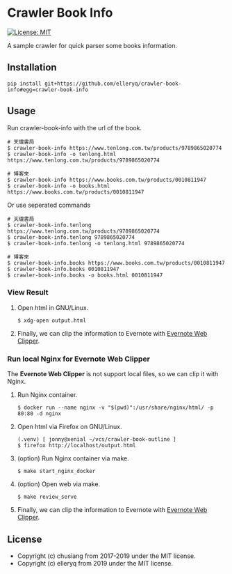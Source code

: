 # Crawler Book Info

[![License: MIT](https://img.shields.io/badge/License-MIT-lightgrey.svg)](LICENSE)

A sample crawler for quick parser some books information.

## Installation

```
pip install git+https://github.com/elleryq/crawler-book-info#egg=crawler-book-info
```

## Usage

Run crawler-book-info with the url of the book.
```
# 天瓏書局
$ crawler-book-info https://www.tenlong.com.tw/products/9789865020774
$ crawler-book-info -o tenlong.html https://www.tenlong.com.tw/products/9789865020774

# 博客來
$ crawler-book-info https://www.books.com.tw/products/0010811947
$ crawler-book-info -o books.html https://www.books.com.tw/products/0010811947
```

Or use seperated commands
```
# 天瓏書局
$ crawler-book-info.tenlong https://www.tenlong.com.tw/products/9789865020774
$ crawler-book-info.tenlong 9789865020774
$ crawler-book-info.tenlong -o tenlong.html 9789865020774

# 博客來
$ crawler-book-info.books https://www.books.com.tw/products/0010811947
$ crawler-book-info.books 0010811947
$ crawler-book-info.books -o books.html 0010811947
```

### View Result

1. Open html in GNU/Linux.

    ```
    $ xdg-open output.html
    ```

1. Finally, we can clip the information to Evernote with [Evernote Web Clipper](https://evernote.com/intl/zh-tw/webclipper/).

### Run local Nginx for Evernote Web Clipper

The **Evernote Web Clipper** is not support local files, so we can clip it with Nginx.

1. Run Nginx container.

    ```
    $ docker run --name nginx -v "$(pwd)":/usr/share/nginx/html/ -p 80:80 -d nginx
    ```

1. Open html via Firefox on GNU/Linux.

    ```
    (.venv) [ jonny@xenial ~/vcs/crawler-book-outline ]
    $ firefox http://localhost/output.html
    ```

1. (option) Run Nginx container via make.

    ```
    $ make start_nginx_docker
    ```

1. (option) Open web via make.

    ```
    $ make review_serve
    ```

1. Finally, we can clip the information to Evernote with [Evernote Web Clipper](https://evernote.com/intl/zh-tw/webclipper/).

## License

* Copyright (c) chusiang from 2017-2019 under the MIT license.
* Copyright (c) elleryq from 2019 under the MIT license.
